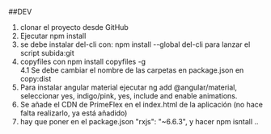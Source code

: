 ##DEV
1. clonar el proyecto desde GitHub
2. Ejecutar npm install
3. se debe instalar del-cli con: npm install --global del-cli  para lanzar el script subida:git
4. copyfiles con npm install copyfiles -g  
4.1 Se debe cambiar el nombre de las carpetas en package.json en copy:dist
5. Para instalar angular material ejecutar ng add @angular/material, seleccionar yes, indigo/pink, yes,  include and enable animations. 
6. Se añade el CDN de PrimeFlex en el index.html de la aplicación (no hace falta realizarlo, ya está añadido)
7. hay que poner en el package.json "rxjs": "~6.6.3", y hacer npm isntall ..

 